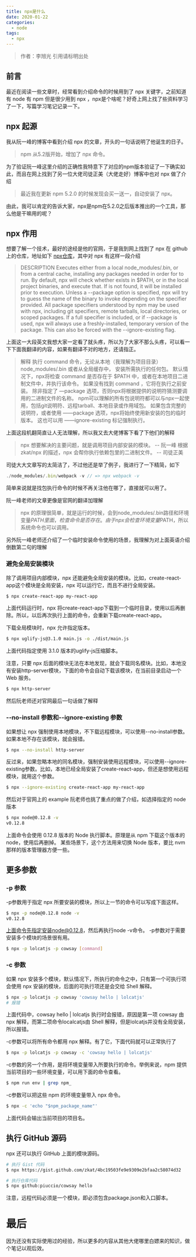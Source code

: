 ```yaml
---
title: npx是什么
date: 2020-01-22
categories: 
  - node
tags: 
  - npx
---
```


> 作者：李旭光
> 引用请标明出处

## 前言
最近在阅读一些文章时，经常看到介绍命令的时候用到了 npx 关键字，之前知道有 node 有 npm 但是很少用到 npx ，npx是个啥呢？好奇上网上找了些资料学习了一下，写篇学习笔记记录一下。

<!-- more -->
## npx 起源
我从阮一峰的博客中看到介绍 npx 的文章，开头的一句话说明了他诞生的日子。
> npm 从5.2版开始，增加了 npx 命令。

为了验证阮一峰这里介绍的正确性我特意下了对应的npm版本验证了一下确实如此，而且在网上找到了另一位大佬司徒正美（大佬走好）博客中也对 npx 做了介绍
> 最近我在更新 npm 5.2.0 的时候发现会买一送一，自动安装了 npx。

由此，我可以肯定的告诉大家，npx是npm在5.2.0之后版本推出的一个工具，那么他是干嘛用的呢？

## npx 作用
想要了解一个技术，最好的途经是他的官网，于是我到网上找到了 npx 在 github 上的仓库，地址如下
[npx仓库](https://github.com/npm/npx#readme)，其中对 npx 有这样一段介绍
> DESCRIPTION
> Executes <command> either from a local node_modules/.bin, or from a central cache, installing any packages needed in order for <command> to run.
> By default, npx will check whether <command> exists in $PATH, or in the local project binaries, and execute that. If <command> is not found, it will be installed prior to execution.
> Unless a --package option is specified, npx will try to guess the name of the binary to invoke depending on the specifier provided. All package specifiers understood by npm may be used with npx, including git specifiers, remote tarballs, local directories, or scoped packages.
> If a full specifier is included, or if --package is used, npx will always use a freshly-installed, temporary version of the package. This can also be forced with the --ignore-existing flag.

上面这一大段英文我想大家一定看了就头疼，所以为了大家不那么头疼，可以看一下下面我翻译的内容，如果有翻译不对的地方，还请指正。

> 解释
> 执行 command 命令，无论从本地（我理解为项目目录）node_modules/.bin 或者从全局缓存中， 安装所需执行的任何包。
> 默认情况下，npx将检查 command 是否存在于 $PATH 中，或者在本地项目二进制文件中，并执行该命令。
如果没有找到 command ，它将在执行之前安装。
> 除非指定了 —package 选项，否则npx将根据提供的说明符猜测要调用的二进制文件的名称。
npm可以理解的所有包说明符都可以与npx一起使用，包括git说明符、远程tarball、本地目录或作用域包。
> 如果包含完整的说明符，或者使用 ——package 选项，npx将始终使用新安装的包的临时版本。
这也可以用 ——ignore-existing 标记强制执行。

上面这段机翻简直让人无法理解，所以我又去大佬博客下看了下他们的解释

> npx 想要解决的主要问题，就是调用项目内部安装的模块。 -- 阮一峰
> 根据 zkat/npx 的描述，npx 会帮你执行依赖包里的二进制文件。 -- 司徒正美

司徒大大文章写的太简洁了，不过他还是举了例子，我进行了一下精简，如下
``` js
./node_modules/.bin/webpack -v // => npx webpack -v
```
简单来说就是找包执行命令的时候不再关注他在哪了，直接就可以用了。

阮一峰老师的文章更像是官网的翻译加理解

> npx 的原理很简单，就是运行的时候，会到node_modules/.bin路径和环境变量$PATH里面，检查命令是否存在。
> 由于 npx 会检查环境变量$PATH，所以系统命令也可以调用。

另外阮一峰老师还介绍了一个临时安装命令使用的场景，我理解为对上面英语介绍倒数第二句的理解

### 避免全局安装模块
除了调用项目内部模块，npx 还能避免全局安装的模块。比如，create-react-app这个模块是全局安装，npx 可以运行它，而且不进行全局安装。

``` bash
$ npx create-react-app my-react-app

```
上面代码运行时，npx 将create-react-app下载到一个临时目录，使用以后再删除。所以，以后再次执行上面的命令，会重新下载create-react-app。

下载全局模块时，npx 允许指定版本。

``` bash
$ npx uglify-js@3.1.0 main.js -o ./dist/main.js

```
上面代码指定使用 3.1.0 版本的uglify-js压缩脚本。

注意，只要 npx 后面的模块无法在本地发现，就会下载同名模块。比如，本地没有安装http-server模块，下面的命令会自动下载该模块，在当前目录启动一个 Web 服务。

``` bash
$ npx http-server
```

然后阮老师还对官网最后一句话做了解释
### --no-install 参数和--ignore-existing 参数
如果想让 npx 强制使用本地模块，不下载远程模块，可以使用--no-install参数。如果本地不存在该模块，就会报错。

``` bash
$ npx --no-install http-server

```
反过来，如果忽略本地的同名模块，强制安装使用远程模块，可以使用--ignore-existing参数。比如，本地已经全局安装了create-react-app，但还是想使用远程模块，就用这个参数。

``` bash
$ npx --ignore-existing create-react-app my-react-app

```
然后对于官网上的 example 阮老师也挑了重点的做了介绍，如选择指定的 node 版本
``` bash
$ npx node@0.12.8 -v
v0.12.8
```
上面命令会使用 0.12.8 版本的 Node 执行脚本。原理是从 npm 下载这个版本的 node，使用后再删掉。
某些场景下，这个方法用来切换 Node 版本，要比 nvm 那样的版本管理器方便一些。

## 更多参数
### -p 参数
-p参数用于指定 npx 所要安装的模块，所以上一节的命令可以写成下面这样。
``` bash
$ npx -p node@0.12.8 node -v 
v0.12.8
```
上面命令先指定安装node@0.12.8，然后再执行node -v命令。
-p参数对于需要安装多个模块的场景很有用。
``` bash
$ npx -p lolcatjs -p cowsay [command]
```
### -c 参数
如果 npx 安装多个模块，默认情况下，所执行的命令之中，只有第一个可执行项会使用 npx 安装的模块，后面的可执行项还是会交给 Shell 解释。

``` bash
$ npx -p lolcatjs -p cowsay 'cowsay hello | lolcatjs'
# 报错
```
上面代码中，cowsay hello | lolcatjs 执行时会报错，原因是第一项 cowsay 由 npx 解释，而第二项命令localcatjs由 Shell 解释，但是lolcatjs并没有全局安装，所以报错。

-c参数可以将所有命令都用 npx 解释。有了它，下面代码就可以正常执行了
``` bash
$ npx -p lolcatjs -p cowsay -c 'cowsay hello | lolcatjs'

```
-c参数的另一个作用，是将环境变量带入所要执行的命令。举例来说，npm 提供当前项目的一些环境变量，可以用下面的命令查看。

``` bash
$ npm run env | grep npm_

```
-c参数可以把这些 npm 的环境变量带入 npx 命令。

``` bash
$ npx -c 'echo "$npm_package_name"'

```
上面代码会输出当前项目的项目名。

## 执行 GitHub 源码
npx 还可以执行 GitHub 上面的模块源码。
``` bash
# 执行 Gist 代码
$ npx https://gist.github.com/zkat/4bc19503fe9e9309e2bfaa2c58074d32

# 执行仓库代码
$ npx github:piuccio/cowsay hello
```
注意，远程代码必须是一个模块，即必须包含package.json和入口脚本。

# 最后
因为还没有实际使用过的经验，所以更多的内容从其他大佬哪里白嫖来的知识，做个笔记以观后效。